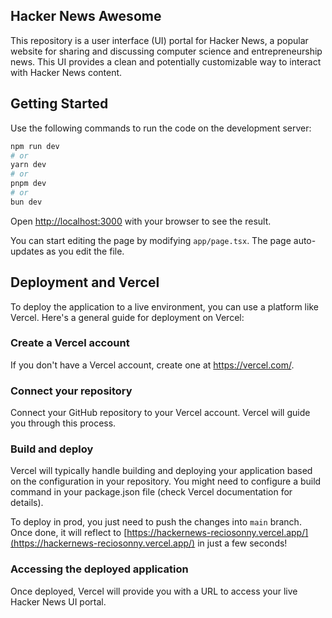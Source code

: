 
## Hacker News Awesome

This repository is a user interface (UI) portal for Hacker News, a popular website for sharing and discussing computer science and entrepreneurship news. This UI provides a clean and potentially customizable way to interact with Hacker News content.

## Getting Started

Use the following commands to run the code on the development server:

```bash
npm run dev
# or
yarn dev
# or
pnpm dev
# or
bun dev
```

Open [http://localhost:3000](http://localhost:3000) with your browser to see the result.

You can start editing the page by modifying `app/page.tsx`. The page auto-updates as you edit the file.

## Deployment and Vercel

To deploy the application to a live environment, you can use a platform like Vercel. Here's a general guide for deployment on Vercel:

### Create a Vercel account

If you don't have a Vercel account, create one at https://vercel.com/.

### Connect your repository

Connect your GitHub repository to your Vercel account. Vercel will guide you through this process.

### Build and deploy

Vercel will typically handle building and deploying your application based on the configuration in your repository. You might need to configure a build command in your package.json file (check Vercel documentation for details).

To deploy in prod, you just need to push the changes into `main` branch. Once done, it will reflect to [https://hackernews-reciosonny.vercel.app/](https://hackernews-reciosonny.vercel.app/) in just a few seconds!

### Accessing the deployed application

Once deployed, Vercel will provide you with a URL to access your live Hacker News UI portal.